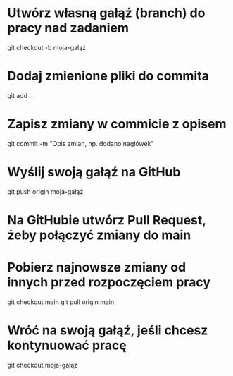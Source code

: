 # Utwórz własną gałąź (branch) do pracy nad zadaniem
git checkout -b moja-gałąź

# Dodaj zmienione pliki do commita
git add .

# Zapisz zmiany w commicie z opisem
git commit -m "Opis zmian, np. dodano nagłówek"

# Wyślij swoją gałąź na GitHub
git push origin moja-gałąź

# Na GitHubie utwórz Pull Request, żeby połączyć zmiany do main

# Pobierz najnowsze zmiany od innych przed rozpoczęciem pracy
git checkout main
git pull origin main

# Wróć na swoją gałąź, jeśli chcesz kontynuować pracę
git checkout moja-gałąź